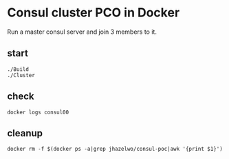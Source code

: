 # Consul cluster PCO in Docker
Run a master consul server and join 3 members to it.
## start
    ./Build
    ./Cluster
## check
    docker logs consul00
## cleanup
    docker rm -f $(docker ps -a|grep jhazelwo/consul-poc|awk '{print $1}')

